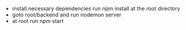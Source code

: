 - install necessary dependencies
    run npm install at the root directory
- goto root/backend and run nodemon server
- at root run npm start

